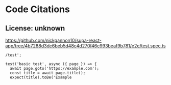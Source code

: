 # Code Citations

## License: unknown

<https://github.com/nickgannon10/supa-react-app/tree/4b7288d3dc6beb5d48c4d270f46c993beaf9b781/e2e/test.spec.ts>

```
/test';

test('basic test', async ({ page }) => {
  await page.goto('https://example.com');
  const title = await page.title();
  expect(title).toBe('Example
```

